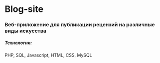 # Blog-site
### Веб-приложение для публикации рецензий на различные виды искусства

##### Технологии:
PHP, SQL, Javascript, HTML, CSS, MySQL
